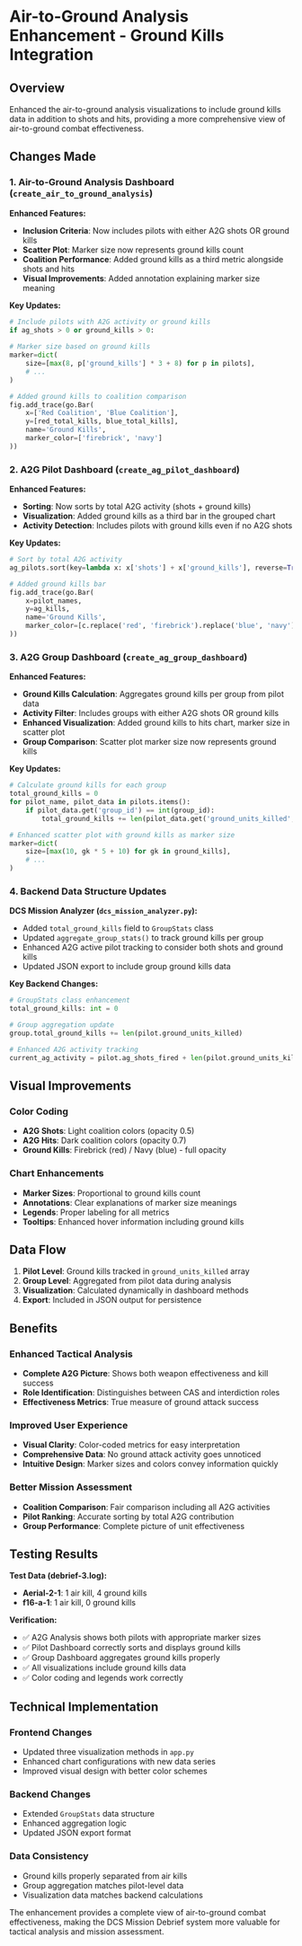 # Air-to-Ground Analysis Enhancement - Ground Kills Integration

## Overview

Enhanced the air-to-ground analysis visualizations to include ground kills data in addition to shots and hits, providing a more comprehensive view of air-to-ground combat effectiveness.

## Changes Made

### 1. Air-to-Ground Analysis Dashboard (`create_air_to_ground_analysis`)

**Enhanced Features:**
- **Inclusion Criteria**: Now includes pilots with either A2G shots OR ground kills
- **Scatter Plot**: Marker size now represents ground kills count
- **Coalition Performance**: Added ground kills as a third metric alongside shots and hits
- **Visual Improvements**: Added annotation explaining marker size meaning

**Key Updates:**
```python
# Include pilots with A2G activity or ground kills
if ag_shots > 0 or ground_kills > 0:
    
# Marker size based on ground kills
marker=dict(
    size=[max(8, p['ground_kills'] * 3 + 8) for p in pilots],
    # ...
)

# Added ground kills to coalition comparison
fig.add_trace(go.Bar(
    x=['Red Coalition', 'Blue Coalition'],
    y=[red_total_kills, blue_total_kills],
    name='Ground Kills',
    marker_color=['firebrick', 'navy']
))
```

### 2. A2G Pilot Dashboard (`create_ag_pilot_dashboard`)

**Enhanced Features:**
- **Sorting**: Now sorts by total A2G activity (shots + ground kills)
- **Visualization**: Added ground kills as a third bar in the grouped chart
- **Activity Detection**: Includes pilots with ground kills even if no A2G shots

**Key Updates:**
```python
# Sort by total A2G activity
ag_pilots.sort(key=lambda x: x['shots'] + x['ground_kills'], reverse=True)

# Added ground kills bar
fig.add_trace(go.Bar(
    x=pilot_names,
    y=ag_kills,
    name='Ground Kills',
    marker_color=[c.replace('red', 'firebrick').replace('blue', 'navy') for c in colors]
))
```

### 3. A2G Group Dashboard (`create_ag_group_dashboard`)

**Enhanced Features:**
- **Ground Kills Calculation**: Aggregates ground kills per group from pilot data
- **Activity Filter**: Includes groups with either A2G shots OR ground kills
- **Enhanced Visualization**: Added ground kills to hits chart, marker size in scatter plot
- **Group Comparison**: Scatter plot marker size now represents ground kills

**Key Updates:**
```python
# Calculate ground kills for each group
total_ground_kills = 0
for pilot_name, pilot_data in pilots.items():
    if pilot_data.get('group_id') == int(group_id):
        total_ground_kills += len(pilot_data.get('ground_units_killed', []))

# Enhanced scatter plot with ground kills as marker size
marker=dict(
    size=[max(10, gk * 5 + 10) for gk in ground_kills],
    # ...
)
```

### 4. Backend Data Structure Updates

**DCS Mission Analyzer (`dcs_mission_analyzer.py`):**
- Added `total_ground_kills` field to `GroupStats` class
- Updated `aggregate_group_stats()` to track ground kills per group
- Enhanced A2G active pilot tracking to consider both shots and ground kills
- Updated JSON export to include group ground kills data

**Key Backend Changes:**
```python
# GroupStats class enhancement
total_ground_kills: int = 0

# Group aggregation update
group.total_ground_kills += len(pilot.ground_units_killed)

# Enhanced A2G activity tracking
current_ag_activity = pilot.ag_shots_fired + len(pilot.ground_units_killed)
```

## Visual Improvements

### Color Coding
- **A2G Shots**: Light coalition colors (opacity 0.5)
- **A2G Hits**: Dark coalition colors (opacity 0.7)
- **Ground Kills**: Firebrick (red) / Navy (blue) - full opacity

### Chart Enhancements
- **Marker Sizes**: Proportional to ground kills count
- **Annotations**: Clear explanations of marker size meanings
- **Legends**: Proper labeling for all metrics
- **Tooltips**: Enhanced hover information including ground kills

## Data Flow

1. **Pilot Level**: Ground kills tracked in `ground_units_killed` array
2. **Group Level**: Aggregated from pilot data during analysis
3. **Visualization**: Calculated dynamically in dashboard methods
4. **Export**: Included in JSON output for persistence

## Benefits

### Enhanced Tactical Analysis
- **Complete A2G Picture**: Shows both weapon effectiveness and kill success
- **Role Identification**: Distinguishes between CAS and interdiction roles
- **Effectiveness Metrics**: True measure of ground attack success

### Improved User Experience
- **Visual Clarity**: Color-coded metrics for easy interpretation
- **Comprehensive Data**: No ground attack activity goes unnoticed
- **Intuitive Design**: Marker sizes and colors convey information quickly

### Better Mission Assessment
- **Coalition Comparison**: Fair comparison including all A2G activities
- **Pilot Ranking**: Accurate sorting by total A2G contribution
- **Group Performance**: Complete picture of unit effectiveness

## Testing Results

**Test Data (debrief-3.log):**
- **Aerial-2-1**: 1 air kill, 4 ground kills
- **f16-a-1**: 1 air kill, 0 ground kills

**Verification:**
- ✅ A2G Analysis shows both pilots with appropriate marker sizes
- ✅ Pilot Dashboard correctly sorts and displays ground kills
- ✅ Group Dashboard aggregates ground kills properly
- ✅ All visualizations include ground kills data
- ✅ Color coding and legends work correctly

## Technical Implementation

### Frontend Changes
- Updated three visualization methods in `app.py`
- Enhanced chart configurations with new data series
- Improved visual design with better color schemes

### Backend Changes
- Extended `GroupStats` data structure
- Enhanced aggregation logic
- Updated JSON export format

### Data Consistency
- Ground kills properly separated from air kills
- Group aggregation matches pilot-level data
- Visualization data matches backend calculations

The enhancement provides a complete view of air-to-ground combat effectiveness, making the DCS Mission Debrief system more valuable for tactical analysis and mission assessment. 